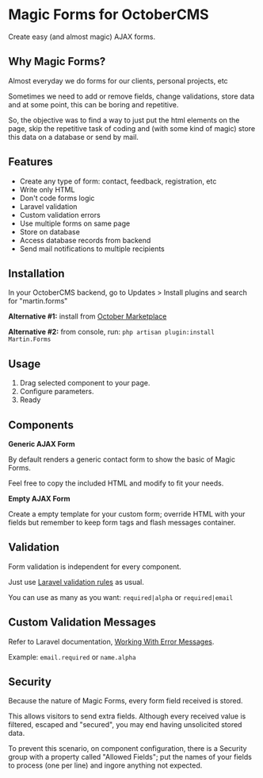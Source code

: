 # Magic Forms for OctoberCMS
Create easy (and almost magic) AJAX forms.



## Why Magic Forms?
Almost everyday we do forms for our clients, personal projects, etc

Sometimes we need to add or remove fields, change validations, store data and at some point, this can be boring and repetitive.

So, the objective was to find a way to just put the html elements on the page, skip the repetitive task of coding and (with some kind of magic) store this data on a database or send by mail.



## Features
* Create any type of form: contact, feedback, registration, etc 
* Write only HTML
* Don't code forms logic
* Laravel validation
* Custom validation errors
* Use multiple forms on same page
* Store on database
* Access database records from backend
* Send mail notifications to multiple recipients



## Installation
In your OctoberCMS backend, go to Updates > Install plugins and search for "martin.forms"

**Alternative #1:** install from [October Marketplace](https://octobercms.com/plugins)

**Alternative #2:** from console, run: `php artisan plugin:install Martin.Forms`



## Usage
1. Drag selected component to your page.
2. Configure parameters.
3. Ready



## Components
**Generic AJAX Form**

By default renders a generic contact form to show the basic of Magic Forms.

Feel free to copy the included HTML and modify to fit your needs.


**Empty AJAX Form**

Create a empty template for your custom form; override HTML with your fields but remember to keep form tags and flash messages container.



## Validation
Form validation is independent for every component.

Just use [Laravel validation rules](https://laravel.com/docs/5.1/validation#available-validation-rules) as usual.

You can use as many as you want: ```required|alpha``` or ```required|email```



## Custom Validation Messages
Refer to Laravel documentation, [Working With Error Messages](https://laravel.com/docs/5.1/validation#working-with-error-messages).

Example: ```email.required``` or ```name.alpha```



## Security
Because the nature of Magic Forms, every form field received is stored.

This allows visitors to send extra fields. Although every received value is filtered, escaped and "secured", you may end having unsolicited stored data.

To prevent this scenario, on component configuration, there is a Security group with a property called "Allowed Fields"; put the names of your fields to process (one per line) and ingore anything not expected.
